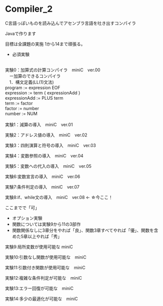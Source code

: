 # Compiler_2

C言語っぽいものを読み込んでアセンブラ言語を吐き出すコンパイラ

Javaで作ります

目標は全課題の実施
1から14まで頑張る。

  - 必須実験<br>
  <br>
実験0：加算式の計算コンパイラ　miniC　ver.00 <br>
　ー加算のできるコンパイラ<br>
　1．構文定義(LL(1)文法)<br>
 program        := expression EOF<br>
 expression     := term { expressionAdd }<br>
 expressionAdd  := PLUS term<br>
 term           := factor<br>
 factor         := number<br>
 number         := NUM<br>
 <br>
実験1：減算の導入　miniC　ver.01

実験2：アドレス値の導入　miniC　ver.02

実験3：四則演算と符号の導入　miniC　ver.03

実験4：変数参照の導入　miniC　ver.04

実験5：変数への代入の導入　miniC　ver.05 

実験6:変数宣言の導入　miniC　ver.06 

実験7:条件判定の導入　miniC　ver.07

実験8:if、while文の導入　miniC　ver.08 ← ☆今ここ！

ここまでで「可」

 - オプション実験<br>
  - 関数については実験9から11の3部作
  - 関数関係なしに3章分をやれば「良」、関数3章すべてやれば「優」、関数を含めた5章以上やれば「秀」

実験9:局所変数が使用可能な miniC

実験10:引数なし関数が使用可能な　miniC

実験11:引数付き関数が使用可能な　miniC

実験12:複雑な条件判定が可能な　miniC

実験13:エラー回復が可能な　miniC

実験14:多少の最適化が可能な　miniC
